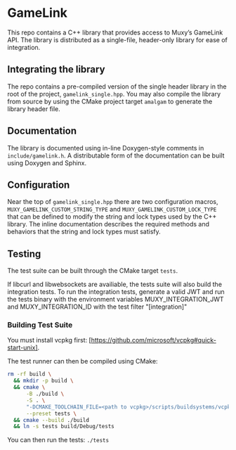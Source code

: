 # GameLink

This repo contains a C++ library that provides access to Muxy’s GameLink API.
The library is distributed as a single-file, header-only library for ease of integration.

## Integrating the library

The repo contains a pre-compiled version of the single header library in the root
of the project, `gamelink_single.hpp`. You may also compile the library from
source by using the CMake project target `amalgam` to generate the library
header file.

## Documentation

The library is documented using in-line Doxygen-style comments in
`include/gamelink.h`. A distributable form of the documentation can be built
using Doxygen and Sphinx.

## Configuration

Near the top of `gamelink_single.hpp` there are two configuration macros,
`MUXY_GAMELINK_CUSTOM_STRING_TYPE` and `MUXY_GAMELINK_CUSTOM_LOCK_TYPE` that can
be defined to modify the string and lock types used by the C++ library. The
inline documentation describes the required methods and behaviors that the string
and lock types must satisfy.

## Testing

The test suite can be built through the CMake target `tests`.

If libcurl and libwebsockets are availiable, the tests suite will also build
the integration tests. To run the integration tests, generate a valid JWT and
run the tests binary with the environment variables MUXY_INTEGRATION_JWT and
MUXY_INTEGRATION_ID with the test filter "[integration]"

### Building Test Suite

You must install vcpkg first:
[https://github.com/microsoft/vcpkg#quick-start-unix].

The test runner can then be compiled using CMake:

```sh
rm -rf build \
  && mkdir -p build \
  && cmake \
      -B ./build \
      -S . \
      "-DCMAKE_TOOLCHAIN_FILE=<path to vcpkg>/scripts/buildsystems/vcpkg.cmake" \
      --preset tests \
  && cmake --build ./build
  && ln -s tests build/Debug/tests
```

You can then run the tests: `./tests`
